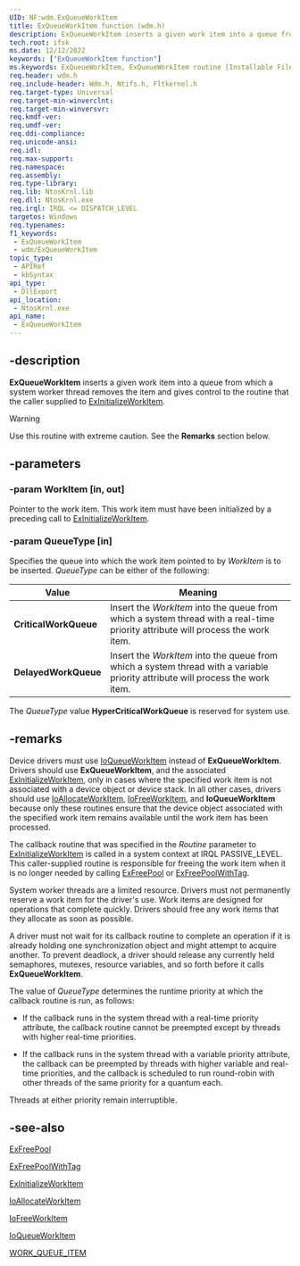 ```yaml
---
UID: NF:wdm.ExQueueWorkItem
title: ExQueueWorkItem function (wdm.h)
description: ExQueueWorkItem inserts a given work item into a queue from which a system worker thread removes the item and gives control to the routine that the caller supplied to ExInitializeWorkItem.
tech.root: ifsk
ms.date: 12/12/2022
keywords: ["ExQueueWorkItem function"]
ms.keywords: ExQueueWorkItem, ExQueueWorkItem routine [Installable File System Drivers], exref_67f4ac82-4b9b-4545-8641-2d1f8b0eb9ab.xml, ifsk.exqueueworkitem, wdm/ExQueueWorkItem
req.header: wdm.h
req.include-header: Wdm.h, Ntifs.h, Fltkernel.h
req.target-type: Universal
req.target-min-winverclnt: 
req.target-min-winversvr: 
req.kmdf-ver: 
req.umdf-ver: 
req.ddi-compliance: 
req.unicode-ansi: 
req.idl: 
req.max-support: 
req.namespace: 
req.assembly: 
req.type-library: 
req.lib: NtosKrnl.lib
req.dll: NtosKrnl.exe
req.irql: IRQL <= DISPATCH_LEVEL
targetos: Windows
req.typenames: 
f1_keywords:
 - ExQueueWorkItem
 - wdm/ExQueueWorkItem
topic_type:
 - APIRef
 - kbSyntax
api_type:
 - DllExport
api_location:
 - NtosKrnl.exe
api_name:
 - ExQueueWorkItem
---
```


## -description

**ExQueueWorkItem** inserts a given work item into a queue from which a system worker thread removes the item and gives control to the routine that the caller supplied to [ExInitializeWorkItem](/windows-hardware/drivers/kernel/mmcreatemdl).

> [!WARNING]
> Use this routine with extreme caution. See the **Remarks** section below.

## -parameters

### -param WorkItem [in, out]

Pointer to the work item. This work item must have been initialized by a preceding call to [ExInitializeWorkItem](/windows-hardware/drivers/kernel/mmcreatemdl).

### -param QueueType [in]

Specifies the queue into which the work item pointed to by *WorkItem* is to be inserted. *QueueType* can be either of the following:

| Value | Meaning |
|---|---|
| **CriticalWorkQueue** | Insert the *WorkItem* into the queue from which a system thread with a real-time priority attribute will process the work item. |
| **DelayedWorkQueue** | Insert the *WorkItem* into the queue from which a system thread with a variable priority attribute will process the work item. |

The *QueueType* value **HyperCriticalWorkQueue** is reserved for system use.

## -remarks

Device drivers must use [IoQueueWorkItem](/windows-hardware/drivers/ddi/wdm/nf-wdm-ioqueueworkitem) instead of **ExQueueWorkItem**. Drivers should use **ExQueueWorkItem**, and the associated [ExInitializeWorkItem](/windows-hardware/drivers/kernel/mmcreatemdl), only in cases where the specified work item is not associated with a device object or device stack. In all other cases, drivers should use [IoAllocateWorkItem](/windows-hardware/drivers/ddi/wdm/nf-wdm-ioallocateworkitem), [IoFreeWorkItem](/windows-hardware/drivers/ddi/wdm/nf-wdm-iofreeworkitem), and **IoQueueWorkItem** because only these routines ensure that the device object associated with the specified work item remains available until the work item has been processed.

The callback routine that was specified in the *Routine* parameter to [ExInitializeWorkItem](/windows-hardware/drivers/kernel/mmcreatemdl) is called in a system context at IRQL PASSIVE_LEVEL. This caller-supplied routine is responsible for freeing the work item when it is no longer needed by calling [ExFreePool](/windows-hardware/drivers/ddi/ntddk/nf-ntddk-exfreepool) or [ExFreePoolWithTag](/windows-hardware/drivers/ddi/wdm/nf-wdm-exfreepoolwithtag).

System worker threads are a limited resource. Drivers must not permanently reserve a work item for the driver's use. Work items are designed for operations that complete quickly. Drivers should free any work items that they allocate as soon as possible.

A driver must not wait for its callback routine to complete an operation if it is already holding one synchronization object and might attempt to acquire another. To prevent deadlock, a driver should release any currently held semaphores, mutexes, resource variables, and so forth before it calls **ExQueueWorkItem**.

The value of *QueueType* determines the runtime priority at which the callback routine is run, as follows:

- If the callback runs in the system thread with a real-time priority attribute, the callback routine cannot be preempted except by threads with higher real-time priorities.

- If the callback runs in the system thread with a variable priority attribute, the callback can be preempted by threads with higher variable and real-time priorities, and the callback is scheduled to run round-robin with other threads of the same priority for a quantum each.

Threads at either priority remain interruptible.

## -see-also

[ExFreePool](/windows-hardware/drivers/ddi/ntddk/nf-ntddk-exfreepool)

[ExFreePoolWithTag](/windows-hardware/drivers/ddi/wdm/nf-wdm-exfreepoolwithtag)

[ExInitializeWorkItem](/windows-hardware/drivers/kernel/mmcreatemdl)

[IoAllocateWorkItem](/windows-hardware/drivers/ddi/wdm/nf-wdm-ioallocateworkitem)

[IoFreeWorkItem](/windows-hardware/drivers/ddi/wdm/nf-wdm-iofreeworkitem)

[IoQueueWorkItem](/windows-hardware/drivers/ddi/wdm/nf-wdm-ioqueueworkitem)

[WORK_QUEUE_ITEM](/windows-hardware/drivers/ddi/wdm/ns-wdm-_work_queue_item)
